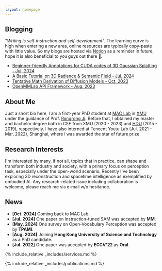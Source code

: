 ```yaml
---
layout: homepage
---
```


## Blogging

"*Writing is self-instruction and self-development*". The learning curve is high when entering a new area, online resources are typically copy-paste with little value. So my blogs are hosted via [Notion](https://www.notion.so/product) as a reminder in future, hope it is also beneficial to you guys out there 👋.

- [Beginner-friendly Annotations for CUDA codes of 3D Gaussian Splatting - Jul, 2024](https://github.com/seanzhuh/The-Annotated-3DGS)
- [A Basic Tutorial on 3D Radiance & Semantic Field - Jul, 2024](https://quaint-scarf-c38.notion.site/A-Basic-and-Short-Introduction-to-Radiance-and-Semantic-Field-097174e1fb294b5ab9ecb8ff720dc378)
- [Tentative Math Derivation of Diffusion Models - Oct, 2023](https://kindly-brazil-4ec.notion.site/Tentative-Diffusion-Models-Derivation-a84ece531d02469694a10497b4dd6293)
- [OpenMMLab API Framework - Aug, 2023](https://kindly-brazil-4ec.notion.site/OpenMMLab-API-Framework-d1522136db7940b4a42204050960b33f)

## About Me

Just a short bio here, I am a first-year PhD student at [MAC Lab](https://mac.xmu.edu.cn/index.htm) in [XMU](https://www.xmu.edu.cn/) under the guidance of Prof. [Rongrong Ji](https://scholar.google.com/citations?user=lRSD7PQAAAAJ&hl=en&oi=ao). Before that, I obtained my master and bachelor degree both in CSE from XMU (2020 - 2023) and [HDU](https://www.hdu.edu.cn/main.htm) (2015 - 2019), respectively. I have also interned at Tencent Youtu Lab (Jul. 2021 - Mar. 2022), Shanghai, where I was awarded the star of future prize.

## Research Interests

I'm interested by many, if not all, topics that in practice, can shape and transform both industry and society, with a primary focus on perception task, especially under the open-world scenario. Recently I've been exploring 3D reconstruction and spacetime intelligence as exemplified by embodied AI. Any research-related issue including collaboration is welcome, please reach me via e-mail w/o hesitance.

## News

- **[Oct. 2024]** Coming back to MAC Lab.
- **[Jul. 2024]** One paper on Instruction-tuned SAM was accepted by **MM**.
- **[May. 2024]** One survey on Open-Vocabulary Perception was accepted by **TPAMI**.
- **[Aug. 2024]** Joining **Hong Kong University of Science and Technology** as a PhD candidate.
- **[Jul. 2022]** One paper was accepted by **ECCV'22** as **Oral**.

{% include_relative _includes/services.md %}

{% include_relative _includes/publications.md %}
